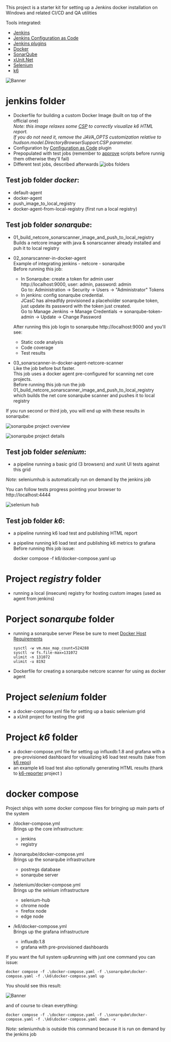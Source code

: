 This project is a starter kit for setting up a Jenkins docker installation on Windows and related CI/CD and QA utilities  

Tools integrated:

* [Jenkins](https://www.jenkins.io/)
* [Jenkins Configuration as Code](https://www.jenkins.io/projects/jcasc/)
* [Jenkins plugins](https://plugins.jenkins.io/)
* [Docker](https://www.docker.com/)
* [SonarQube](https://www.sonarqube.org/)
* [xUnit.Net](https://xunit.net/)
* [Selenium](https://www.selenium.dev/)
* [k6](https://k6.io/)

![Banner](./images/banner.jpg "Banner")



# jenkins folder

* Dockerfile for building a custom Docker Image (built on top of the official one)  
*Note: this image relaxes some [CSP](https://content-security-policy.com/) to correctly visualize k6 HTML report.  
If you do not need it, remove the JAVA_OPTS customization relative to hudson.model.DirectoryBrowserSupport.CSP parameter.*
* Configuration by [Configuration as Code](https://https://plugins.jenkins.io/configuration-as-code/) plugin
* Prepopulated with test jobs (remember to [approve](https://stackoverflow.com/a/45771737/1966366) scripts before runnig them otherwise they'll fail)
* Different test jobs, described afterwards
  ![jobs folders](./images/jenkins-jobs.png "jobs folders")


## Test job folder *docker*:
* default-agent
* docker-agent
* push_image_to_local_registry
* docker-agent-from-local-registry (first run a local registry)

## Test job folder *sonarqube*:
* 01_build_netcore_sonarscanner_image_and_push_to_local_registry  
    Builds a netcore image with java & sonarscanner already installed and puh it to local registry
* 02_sonarscanner-in-docker-agent  
    Example of integrating jenkins - netcore - sonarqube   
    Before running this job:
    * In Sonarqube:   create a token for admin user  
    http://localhost:9000, user: admin, password: admin  
    Go to: Administration -> Security -> Users -> "Administrator" Tokens
    * In jenkins: config sonarqube credential.  
    JCasC has alreadfdy provisioned a placeholder sonarqube token, just update its password  with the token just created.  
    Go to  Manage Jenkins -> Manage Credentials -> sonarqube-token-admin -> Update -> Change Password

    After running this job login to sonarqube http://localhost:9000 and you'll see:
    * Static code analysis
    * Code coverage
    * Test results

* 03_sonarscanner-in-docker-agent-netcore-scanner  
  Like the job before but faster.  
This job uses a docker agent pre-configured for scanning net core projects.  
  Before running this job run the job 01_build_netcore_sonarscanner_image_and_push_to_local_registry which builds the net core sonarqube scanner and pushes it to local registry

If you run second or third job, you will end up with these results in sonarqube:

![sonarqube project overview](./images/sonarqube-project-overview.png "contsonarqube project overview")

![sonarqube project details](./images/sonarqube-project-details.png "contsonarqube project details")

## Test job folder *selenium*:

* a pipeline running a basic grid (3 browsers) and xunit UI tests against this grid

*Note:* seleniumhub is automatically run on demand by the jenkins job

You can follow tests progress pointing your browser to http://localhost:4444

![selenium hub](./images/seleniumhub.png "selenium hub")


## Test job folder *k6*:

* a pipeline running k6 load test and publishing HTML report
* a pipeline running k6 load test and publishing k6 metrics to grafana
Before running this job issue:
    
    docker compose -f k6/docker-compose.yaml up
    
# Project *registry* folder

* running a local (insecure) registry for hosting custom images (used as agent from jenkins)

# Porject *sonarqube* folder

* running a sonarqube server
    Plese be sure to meet [Docker Host Requirements](https://hub.docker.com/_/sonarqube)  
    ```
    sysctl -w vm.max_map_count=524288
    sysctl -w fs.file-max=131072
    ulimit -n 131072
    ulimit -u 8192
    ```

* Dockerfile for creating a sonarqube netcore scanner for using as docker agent 

# Project *selenium* folder

* a docker-compose.yml file for setting up a basic selenium grid
* a xUnit project for testing the grid

# Project *k6* folder

* a docker-compose.yml file for setting up influxdb:1.8 and grafana with a pre-provisioned dashboard for visualizing k6 load test results (take from [k6 repo](https://github.com/grafana/k6))
* an example k6 load test also optionally generating HTML results (thank to [k6-reporter](https://github.com/benc-uk/k6-reporter) project )

# docker compose

Project ships with some docker compose files for bringing up main parts of the system

* /docker-compose.yml  
  Brings up the core infrastructure: 
    * jenkins
    * registry

* /sonarqube/docker-compose.yml  
  Brings up the sonarqube infrastructure
    * postregs database
    * sonarqube server

* /selenium/docker-compose.yml  
  Brings up the selnium infrastructure
    * selenium-hub
    * chrome node
    * firefox node
    * edge node

* /k6/docker-compose.yml  
  Brings up the grafana infrastructure
    * influxdb:1.8
    * grafana with pre-provisioned dashboards
  
If you want the full system up&running with just one command you can issue:

    docker compose -f .\docker-compose.yaml -f .\sonarqube\docker-compose.yaml -f .\k6\docker-compose.yaml up

You should see this result:

![Banner](./images/containers-up.png "containers up & running")


and of course to clean everything:

    docker compose -f .\docker-compose.yaml -f .\sonarqube\docker-compose.yaml -f .\k6\docker-compose.yaml down -v

*Note:* seleniumhub is outside this command because it is run on demand by the jenkins job